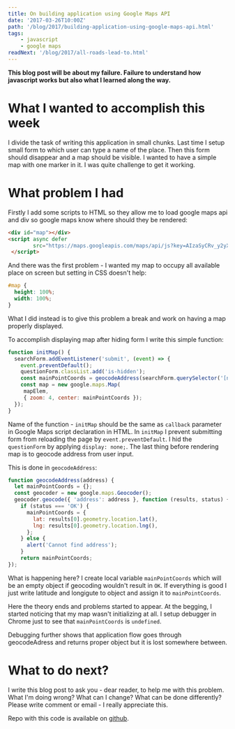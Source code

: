 ```yaml
---
title: On building application using Google Maps API
date: '2017-03-26T10:00Z'
path: '/blog/2017/building-application-using-google-maps-api.html'
tags: 
    - javascript
    - google maps
readNext: '/blog/2017/all-roads-lead-to.html'
---
```


**This blog post will be about my failure. Failure to understand how
javascript works but also what I learned along the way.**

What I wanted to accomplish this week
=====================================

I divide the task of writing this application in small chunks. Last time
I setup small form to which user can type a name of the place. Then this
form should disappear and a map should be visible. I wanted to have a
simple map with one marker in it. I was quite challenge to get it
working.

What problem I had
==================

Firstly I add some scripts to HTML so they allow me to load google maps
api and div so google maps know where should they be rendered:

```html
<div id="map"></div>
<script async defer
        src="https://maps.googleapis.com/maps/api/js?key=AIzaSyCRv_y2yX-QyB7LcQDZKPYaItS8p3AYEQg&callback=initMap">
 </script>
```

And there was the first problem - I wanted my map to occupy all
available place on screen but setting in CSS doesn't help:

```css
#map {
  height: 100%;
  width: 100%;
}
```

What I did instead is to give this problem a break and work on having a
map properly displayed.

To accomplish displaying map after hiding form I write this simple
function:

```javascript
function initMap() {
  searchForm.addEventListener('submit', (event) => {
    event.preventDefault();
    questionForm.classList.add('is-hidden');
    const mainPointCoords = geocodeAddress(searchForm.querySelector('[name=place]').value);
    const map = new google.maps.Map(
     mapElem,
     { zoom: 4, center: mainPointCoords });
  });
}
```

Name of the function - `initMap` should be the same as `callback`
parameter in Google Maps script declaration in HTML. In `initMap` I
prevent submitting form from reloading the page by
`event.preventDefault`. I hid the `questionForm` by applying
`display: none;`. The last thing before rendering map is to geocode
address from user input.

This is done in `geocodeAddress`:

```javascript
function geocodeAddress(address) {
  let mainPointCoords = {};
  const geocoder = new google.maps.Geocoder();
  geocoder.geocode({ 'address': address }, function (results, status) {
    if (status === 'OK') {
      mainPointCoords = {
        lat: results[0].geometry.location.lat(),
        lng: results[0].geometry.location.lng(),
      };
    } else {
      alert('Cannot find address');
    }
    return mainPointCoords;
});
```

What is happening here? I create local variable `mainPointCoords` which
will be an empty object if geocoding wouldn't result in `OK`. If
everything is good I just write latitude and longigute to object and
assign it to `mainPointCoords`.

Here the theory ends and problems started to appear. At the begging, I
started noticing that my map wasn't initializing at all. I setup
debugger in Chrome just to see that `mainPointCoords` is `undefined`.

Debugging further shows that application flow goes through geocodeAdress
and returns proper object but it is lost somewhere between.

What to do next?
================

I write this blog post to ask you - dear reader, to help me with this
problem. What I'm doing wrong? What can I change? What can be done
differently? Please write comment or email - I really appreciate this.

Repo with this code is available on
[github](https://github.com/krzysztofzuraw/all-roads-lead-to).
